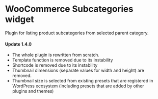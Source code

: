 # WooCommerce Subcategories widget

Plugin for listing product subcategories from selected parent category.

#### Update 1.4.0

* The whole plugin is rewritten from scratch.
* Template function is removed due to its instability
* Shortcode is removed due to its instability
* Thumbnail dimensions (separate values for width and height) are removed.
* Thumbnail size is selected from existing presets that are registered in WordPress ecosystem (including presets that are added by other plugins and themes) 